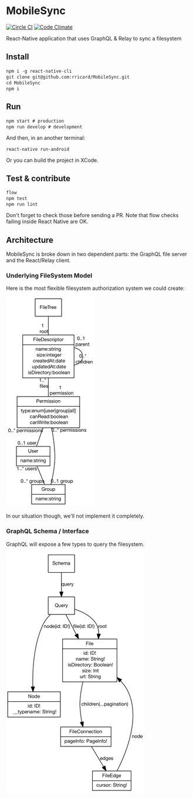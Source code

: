# MobileSync

[![Circle CI](https://circleci.com/gh/rricard/MobileSync/tree/master.svg?style=svg)](https://circleci.com/gh/rricard/MobileSync/tree/master)
[![Code Climate](https://codeclimate.com/github/rricard/MobileSync/badges/gpa.svg)](https://codeclimate.com/github/rricard/MobileSync)

React-Native application that uses GraphQL &amp; Relay to sync a filesystem

## Install

```
npm i -g react-native-cli
git clone git@github.com:rricard/MobileSync.git
cd MobileSync
npm i
```

## Run

```
npm start # production
npm run develop # development
```

And then, in an another terminal:

```
react-native run-android
```

Or you can build the project in XCode.

## Test & contribute

```
flow
npm test
npm run lint
```

Don't forget to check those before sending a PR. Note that flow checks failing
inside React Native are OK.

## Architecture

MobileSync is broke down in two dependent parts: the GraphQL file server and the
React/Relay client.

### Underlying FileSystem Model

Here is the most flexible filesystem authorization system we could create:

![FileSystem Model](./models/filesystem.png)

In our situation though, we'll not implement it completely.

### GraphQL Schema / Interface

GraphQL will expose a few types to query the filesystem.

![GraphQL Schema](./models/schema.png)
